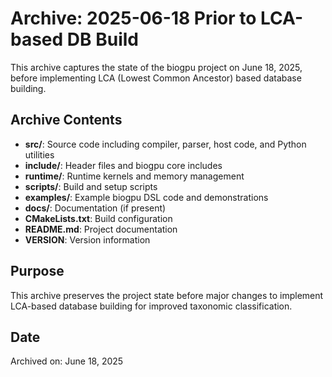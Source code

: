 # Archive: 2025-06-18 Prior to LCA-based DB Build

This archive captures the state of the biogpu project on June 18, 2025, before implementing LCA (Lowest Common Ancestor) based database building.

## Archive Contents

- **src/**: Source code including compiler, parser, host code, and Python utilities
- **include/**: Header files and biogpu core includes
- **runtime/**: Runtime kernels and memory management
- **scripts/**: Build and setup scripts
- **examples/**: Example biogpu DSL code and demonstrations
- **docs/**: Documentation (if present)
- **CMakeLists.txt**: Build configuration
- **README.md**: Project documentation
- **VERSION**: Version information

## Purpose

This archive preserves the project state before major changes to implement LCA-based database building for improved taxonomic classification.

## Date

Archived on: June 18, 2025